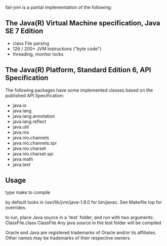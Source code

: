 fail-jvm is a partial implementation of the following:

## The Java(R) Virtual Machine specification, Java SE 7 Edition

* class File parsing
* 126 / 200+ JVM instructions ("byte code")
* threading, monitor locks

## The Java(R) Platform, Standard Edition 6, API Specification

The following packages have some implemented classes based on the published API Specification:

* java.io
* java.lang
* java.lang.annotation
* java.lang.reflect
* java.util
* java.nio
* java.nio.channels
* java.nio.channels.spi
* java.nio.charset
* java.nio.charset.spi
* java.math
* java.text

## Usage

type make to compile

by default looks in /usr/lib/jvm/java-1.6.0 for bin/javac. See Makefile top for overrides.

to run, place Java source in a 'test' folder, and run with two arguments: ClassFile.class ClassFile
Any java source in the test folder will be compiled

Oracle and Java are registered trademarks of Oracle and/or its affiliates. Other names may be trademarks of their respective owners.
